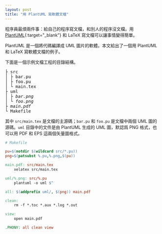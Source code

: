 ```yaml
---
layout: post
title: "用 PlantUML 寫軟體文檔"
---
```


程序員最煩兩件事：給自己的程序寫文檔，和別人的程序沒文檔。用 [PlantUML](http://plantuml.com){:target="_blank"} 和 LaTeX 寫文檔可以讓事情變得簡單。

PlantUML 是一個將代碼編譯成 UML 圖片的軟體。本文給出了一個用 PlantUML 和 LaTeX 寫軟體文檔的例子。

下面是一個示例文檔工程的目錄結構。

<pre>
├ src
│ ├ bar.pu
│ ├ foo.pu
│ └ main.tex
├ uml
│ ├ <i>bar.png</i>
│ └ <i>foo.png</i>
├ <i>main.pdf</i>
└ Makefile
</pre>

其中 `src/main.tex` 是文檔的主源碼；`bar.pu` 和 `foo.pu` 是文檔中兩個 UML 圖的源碼。`uml` 目錄中的文件是由 PlantUML 生成的 UML 圖，默認爲 PNG 格式，也可以用 PDF 和 EPS 這兩個矢量圖格式。

```makefile
# Makefile

pu=$(notdir $(wildcard src/*.pu))
png=$(patsubst %.pu,%.png,$(pu))

main.pdf: src/main.tex
	xelatex src/main.tex

uml/%.png: src/%.pu
	plantuml -o uml $^

all: $(addprefix uml/, $(png)) main.pdf

clean:
	rm -f *.toc *.aux *.log *.out

view:
	open main.pdf

.PHONY: all clean view
```
